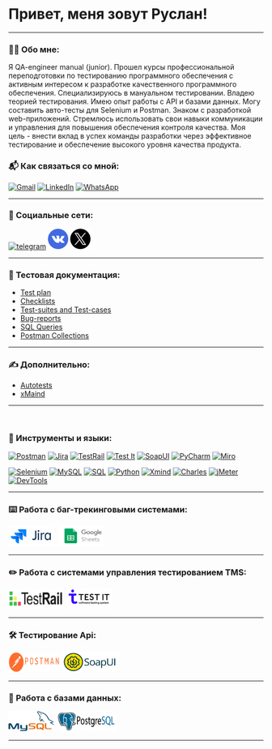 # Привет, меня зовут Руслан!

---

### 👨‍💻 Обо мне:

Я QA-engineer manual (junior). Прошел курсы профессиональной переподготовки по тестированию программного обеспечения с активным интересом к разработке качественного программного обеспечения. 
Специализируюсь в мануальном тестировании. Владею теорией тестирования. Имею опыт работы с API и базами данных. Могу составить авто-тесты для Selenium и Postman. Знаком с разработкой web-приложений.
Стремлюсь использовать свои навыки коммуникации и управления для повышения обеспечения контроля качества. 
Моя цель - внести вклад в успех команды разработки через эффективное тестирование и обеспечение высокого уровня качества продукта.


### 📬 Как связаться со мной:

[![Gmail](https://img.shields.io/badge/Gmail-D14836?style=for-the-badge&logo=gmail&logoColor=white)](mailto:ailonwol@gmail.com)
[![LinkedIn](https://img.shields.io/badge/linkedin-%230077B5.svg?style=for-the-badge&logo=linkedin&logoColor=white)]()
[![WhatsApp](https://img.shields.io/badge/WhatsApp-25D366?style=for-the-badge&logo=whatsapp&logoColor=white)](https://api.whatsapp.com/send/?phone=89158245787) 
  
---

### 📱 Социальные сети:

  <div id="badges">
      <a href="https://t.me/ailon_wol" target="_blank">
      <img src="https://cdn-icons-png.flaticon.com/512/2111/2111646.png" width="40" height="40" alt="telegram" /></a>
     <a href="https://vk.com/ailonwol" target="_blank">
      <img src="https://github.com/AilonWol/AilonWol/blob/main/%D0%A0%D0%B5%D1%81%D1%83%D1%80%D1%81%D1%8B/vk.png" width="40" height="40" alt="vk" /></a>
     <a href="Ссылка на Twitter" target="_blank">
      <img src="https://github.com/AilonWol/AilonWol/blob/main/%D0%A0%D0%B5%D1%81%D1%83%D1%80%D1%81%D1%8B/twitter.png" width="40" height="40" alt="X" /></a>
  </div>

---

### 📁 Тестовая документация:
- [Test plan](https://github.com/AilonWol/Work/tree/main/Testing/Documentation/Test-plan)
- [Checklists](https://github.com/AilonWol/Work/tree/main/Testing/Documentation/Checklists)
- [Test-suites and Test-cases](https://github.com/AilonWol/Work/tree/main/Testing/Documentation/Test-suites%20and%20Test-cases)
- [Bug-reports](https://github.com/AilonWol/Work/tree/main/Testing/Documentation/Bug-Reports)
- [SQL Queries]()
- [Postman Collections](https://github.com/AilonWol/Work/tree/main/Testing/Documentation/Postman%20Collections)

---

### ✍️ Дополнительно:
- [Autotests](https://github.com/AilonWol/Work/tree/main/Testing/Additionally/Autotests)
- [xMaind](https://github.com/AilonWol/Work/tree/main/Testing/Additionally/xMaind)

---
[![]()]()
### 🧰 Инструменты и языки:
[![Postman](https://img.shields.io/badge/Postman-FF6C37?style=for-the-badge&logo=postman&logoColor=white)](https://www.postman.com)
[![Jira](https://img.shields.io/badge/jira-%230A0FFF.svg?style=for-the-badge&logo=jira&logoColor=white)](https://www.atlassian.com/software/jira)
[![TestRail](https://img.shields.io/badge/-TestRail-0AC18E?style=for-the-badge&logo=TestRail&logoColor=white)](https://www.testrail.com)
[![Test It](https://img.shields.io/badge/-Test%20It-4B0082?style=for-the-badge&logo=Test%20It&logoColor=white)](https://testit.software)
[![SoapUI](https://img.shields.io/badge/-SoapUI-yellow?style=for-the-badge&logo=SoapUI&logoColor=white)](https://www.soapui.org)
[![PyCharm](https://img.shields.io/badge/pycharm-143?style=for-the-badge&logo=pycharm&logoColor=black&color=black&labelColor=green)](https://www.jetbrains.com/pycharm)
[![Miro](https://img.shields.io/badge/Miro-FFEC00?style=for-the-badge&logo=miro&logoColor=black)](https://miro.com/)

[![Selenium](https://img.shields.io/badge/-selenium-%43B02A?style=for-the-badge&logo=selenium&logoColor=white)](https://www.selenium.dev)
[![MySQL](https://img.shields.io/badge/-MySQL-E6007A?style=for-the-badge&logo=MySQL&logoColor=white)](https://www.mysql.com)
[![SQL](https://img.shields.io/badge/-SQL-60B5CC?style=for-the-badge&logo=SQL&logoColor=white)]()
[![Python](https://img.shields.io/badge/python-3670A0?style=for-the-badge&logo=python&logoColor=ffdd54)]()
[![Xmind](https://img.shields.io/badge/-Xmind-FF0000?style=for-the-badge&logo=Xmind&logoColor=white)](https://xmind.app)
[![Charles](https://img.shields.io/badge/-Charles-008000?style=for-the-badge&logo=Charles&logoColor=white)](https://www.charlesproxy.com/)
[![jMeter](https://img.shields.io/badge/-jMeter-8766A9?style=for-the-badge&logo=jMeter&logoColor=white)](https://jmeter.apache.org/)
[![DevTools](https://img.shields.io/badge/DevTools-4285F4?style=for-the-badge&logo=googlechrome&logoColor=white)](https://developer.chrome.com/docs/devtools/?hl=en)

---

### ⌨️ Работа с баг-трекинговыми системами:

<div>
  <img src="https://github.com/AilonWol/AilonWol/blob/main/%D0%A0%D0%B5%D1%81%D1%83%D1%80%D1%81%D1%8B/jira.png" title="Jira" alt="Jira" width="90" height="40"/>&nbsp
  <img src="https://github.com/AilonWol/AilonWol/blob/main/%D0%A0%D0%B5%D1%81%D1%83%D1%80%D1%81%D1%8B/gg_tb.png" title="Google Таблицы" alt="Google Таблицы" width="90" height="40"/>&nbsp
</div>

---

### ✏️ Работа с системами управления тестированием TMS:

<div>
  <img src="https://github.com/AilonWol/AilonWol/blob/main/%D0%A0%D0%B5%D1%81%D1%83%D1%80%D1%81%D1%8B/testrail.png" alt="TestRail" title="TestRail" width="108" height="38"/>&nbsp
  <img src="https://github.com/AilonWol/AilonWol/blob/main/%D0%A0%D0%B5%D1%81%D1%83%D1%80%D1%81%D1%8B/test%20it.png" title="Test IT" alt="Test IT" width="90" height="40"/>&nbsp
</div>

---

### 🛠 Тестирование Api:

<div>
  <img src="https://github.com/AilonWol/AilonWol/blob/main/%D0%A0%D0%B5%D1%81%D1%83%D1%80%D1%81%D1%8B/postman.png" title="Postman" alt="Postman" width="100" height="39"/>&nbsp
  <img src="https://github.com/AilonWol/AilonWol/blob/main/%D0%A0%D0%B5%D1%81%D1%83%D1%80%D1%81%D1%8B/soupui.png" title="SoapUI" alt="SoapUI" width="110" height="40"/>&nbsp
</div>

---

### 💾 Работа с базами данных:

<div>
  <img src="https://github.com/AilonWol/AilonWol/blob/main/%D0%A0%D0%B5%D1%81%D1%83%D1%80%D1%81%D1%8B/mysql.png" title="MySQL" alt="MySQL" width="90" height="40"/>&nbsp
  <img src="https://github.com/AilonWol/AilonWol/blob/main/%D0%A0%D0%B5%D1%81%D1%83%D1%80%D1%81%D1%8B/postgreSQL.png" title="SQL" alt="PostSQL" width="115" height="40"/>&nbsp
</div>

---

